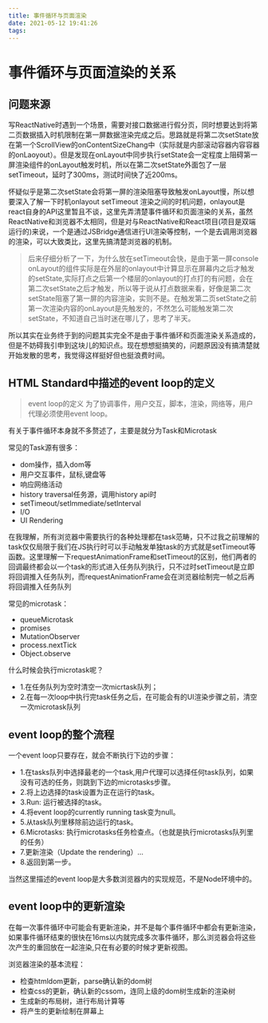 ```yaml
---
title: 事件循环与页面渲染
date: 2021-05-12 19:41:26
tags:
---
```



# 事件循环与页面渲染的关系

## 问题来源

写ReactNative时遇到一个场景，需要对接口数据进行假分页，同时想要达到将第二页数据插入时机限制在第一屏数据渲染完成之后。思路就是将第二次setState放在第一个ScrollView的onContentSizeChang中（实际就是内部滚动容器内容容器的onLaoyout）。但是发现在onLayout中同步执行setState会一定程度上阻碍第一屏渲染组件的onLayout触发时机，所以在第二次setState外面包了一层setTimeout，延时了300ms，测试时间快了近200ms。    

怀疑似乎是第二次setState会将第一屏的渲染阻塞导致触发onLayout慢，所以想要深入了解一下时机onlayout setTimeout 渲染之间的时机问题，onlayout是react自身的API这里暂且不谈，这里先弄清楚事件循环和页面渲染的关系，虽然ReactNative和浏览器不太相同，但是对与ReactNative和React项目(项目是双端运行的)来说，一个是通过JSBridge通信进行UI渲染等控制，一个是去调用浏览器的渲染，可以大致类比，这里先搞清楚浏览器的机制。 

>后来仔细分析了一下，为什么放在setTimeout会快，是由于第一屏console onLayout的组件实际是在外层的onlayout中计算显示在屏幕内之后才触发的setState,实际打点之后第一个楼层的onlayout的打点打的有问题，会在第二次setState之后才触发，所以等于说从打点数据来看，好像是第二次setState阻塞了第一屏的内容渲染，实则不是。在触发第二页setState之前第一次渲染内容的onLayout是先触发的，不然怎么可能触发第二次setState，不知道自己当时迷在哪儿了，思考了半天。

所以其实在业务终于到的问题其实完全不是由于事件循环和页面渲染关系造成的，但是不妨碍我引申到这块儿的知识点。现在想想挺搞笑的，问题原因没有搞清楚就开始发散的思考，我觉得这样挺好但也挺浪费时间。



## HTML Standard中描述的event loop的定义
>event loop的定义 为了协调事件，用户交互，脚本，渲染，网络等，用户代理必须使用event loop。

有关于事件循环本身就不多赘述了，主要是就分为Task和Microtask

常见的Task源有很多： 
* dom操作，插入dom等  
* 用户交互事件，鼠标,键盘等  
* 响应网络活动
* history traversal任务源，调用history api时  
* setTimeout/setImmediate/setInterval
* I/O 
* UI Rendering  

在我理解，所有浏览器中需要执行的各种处理都在task范畴，只不过我之前理解的task仅仅局限于我们在JS执行时可以手动触发单独task的方式就是setTimeout等函数。这里理解一下requestAnimationFrame和setTimeout的区别，他们两者的回调最终都会以一个task的形式进入任务队列执行，只不过时setTimeout是立即将回调推入任务队列，而requestAnimationFrame会在浏览器绘制完一帧之后再将回调推入任务队列


常见的microtask：

* queueMicrotask
* promises
* MutationObserver
* process.nextTick
* Object.observe

什么时候会执行microtask呢？
* 1.在任务队列为空时清空一次micrtask队列；
* 2.在每一次loop中执行完task任务之后，在可能会有的UI渲染步骤之前，清空一次microtask队列

## event loop的整个流程

一个event loop只要存在，就会不断执行下边的步骤：
* 1.在tasks队列中选择最老的一个task,用户代理可以选择任何task队列，如果没有可选的任务，则跳到下边的microtasks步骤。
* 2.将上边选择的task设置为正在运行的task。
* 3.Run: 运行被选择的task。
* 4.将event loop的currently running task变为null。
* 5.从task队列里移除前边运行的task。
* 6.Microtasks: 执行microtasks任务检查点。（也就是执行microtasks队列里的任务）
* 7.更新渲染（Update the rendering）...
* 8.返回到第一步。

当然这里描述的event loop是大多数浏览器内的实现规范，不是Node环境中的。


## event loop中的更新渲染

在每一次事件循环中可能会有更新渲染，并不是每个事件循环中都会有更新渲染，如果事件循环结束的很快在16ms以内就完成多次事件循环，那么浏览器会将这些次产生的重回放在一起渲染,只在有必要的时候才更新视图。

浏览器渲染的基本流程：

* 检查htmldom更新，parse确认新的dom树
* 检查css的更新，确认新的cssom，连同上级的dom树生成新的渲染树
* 生成新的布局树，进行布局计算等
* 将产生的更新绘制在屏幕上



